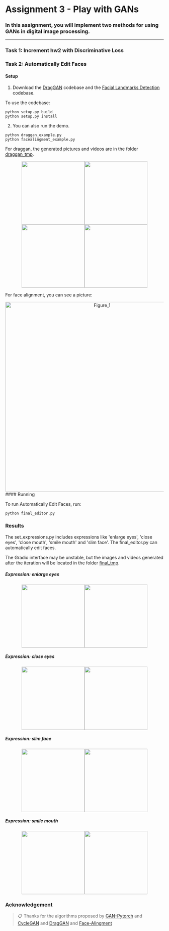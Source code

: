 # Assignment 3 - Play with GANs

### In this assignment, you will implement two methods for using GANs in digital image processing.

---
### Task 1: Increment hw2 with Discriminative Loss



### Task 2: Automatically Edit Faces


#### Setup
1. Download the [DragGAN](https://github.com/OpenGVLab/DragGAN) codebase and the [Facial Landmarks Detection](https://github.com/1adrianb/face-alignment) codebase. 

To use the codebase:
```setup
python setup.py build
python setup.py install
```

2. You can also run the demo.
```demo
python draggan_example.py
python facealingment_example.py
```
For draggan, the generated pictures and videos are in the folder [draggan_tmp](https://github.com/GrowLaugh/zuoye/tree/main/03_PlayWithGANs/Automatically%20Edit%20Faces/draggan_tmp).
<div style="display: flex; justify-content: center; align-items: center;">
    <img src="https://s17.aconvert.com/convert/p3r68-cdx67/8ok2e-7m1qw.gif"  style="width: 200px;">
    <img src="https://github.com/user-attachments/assets/ff3b99e5-6cbd-450e-a0d5-62e6b625651e"  style="width: 200px;">
</div>
<div style="display: flex; justify-content: center; align-items: center;">
     <img src="https://s19.aconvert.com/convert/p3r68-cdx67/9ypp3-dn9fi.gif"  style="width: 200px;">
     <img src="https://github.com/user-attachments/assets/10f007a7-056c-411a-aaba-2d06a9b2390b"  style="width: 200px;">
</div>


For face alignment, you can see a picture:
<div style="text-align: center;">
    <img src="https://github.com/user-attachments/assets/f2cf0b5b-6eca-4864-9d99-5fd6c6b76938" alt="Figure_1" style="width: 600px;">
</div>
#### Running

To run Automatically Edit Faces, run:

```
python final_editor.py
```

### Results 

The set_expressions.py includes expressions like 'enlarge eyes', 'close eyes', 'close mouth', 'smile mouth' and 'slim face'. The final_editor.py can automatically edit faces.

The Gradio interface may be unstable, but the images and videos generated after the iteration will be located in the folder [final_tmp](https://github.com/GrowLaugh/zuoye/tree/main/03_PlayWithGANs/Automatically%20Edit%20Faces/final_tmp).



##### Expression: enlarge eyes
<div style="display: flex; justify-content: center; align-items: center;">
     <img src="https://s21.aconvert.com/convert/p3r68-cdx67/xsnd1-oeybe.gif"  style="width: 200px;">
     <img src="https://github.com/user-attachments/assets/52f2c7bd-127b-4573-9e82-06e42706028d"  style="width: 200px;">
</div>

##### Expression: close eyes       
<div style="display: flex; justify-content: center; align-items: center;">
     <img src="https://s19.aconvert.com/convert/p3r68-cdx67/9p8fw-396ns.gif"  style="width: 200px;">
     <img src="https://github.com/user-attachments/assets/02ad8cf3-5f7c-4ace-ad8a-af0bfb6e0975"  style="width: 200px;">
</div>

##### Expression: slim face     
<div style="display: flex; justify-content: center; align-items: center;">
     <img src="https://s19.aconvert.com/convert/p3r68-cdx67/9c8ih-5jwpy.gif"  style="width: 200px;">
     <img src="https://github.com/user-attachments/assets/59b16d37-725c-4f79-91e5-bfea91682c4e"  style="width: 200px;">
</div>


##### Expression: smile mouth  
<div style="display: flex; justify-content: center; align-items: center;">
     <img src="https://s31.aconvert.com/convert/p3r68-cdx67/fewzr-n0ozr.gif"  style="width: 200px;">
     <img src="https://github.com/user-attachments/assets/ac147e79-6b6f-4ebb-af87-64434f93475e"  style="width: 200px;">
</div>

### Acknowledgement

>📋 Thanks for the algorithms proposed by [GAN-Pytorch](https://github.com/growvv/GAN-Pytorch) and [CycleGAN](https://github.com/junyanz/pytorch-CycleGAN-and-pix2pix) and [DragGAN](https://github.com/autonomousvision/draggan) and [Face-Alingment](https://github.com/1adrianb/face-alignment)

